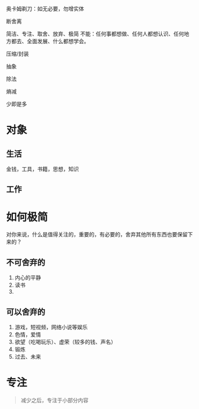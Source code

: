 奥卡姆剃刀：如无必要，勿增实体

断舍离

简洁、专注、取舍、放弃、极简
	不能：任何事都想做、任何人都想认识、任何地方都去、全面发展、什么都想学会。

压缩/封装

抽象

除法

熵减

少即是多

# 对象
## 生活
金钱，工具，书籍，思想，知识

## 工作

# 如何极简
对你来说，什么是值得关注的，重要的，有必要的，舍弃其他所有东西也要保留下来的？
## 不可舍弃的
1. 内心的平静
2. 读书
3. 
## 可以舍弃的
1. 游戏，短视频，网络小说等娱乐
2. 色情，爱情
3. 欲望（吃喝玩乐）、虚荣（较多的钱、声名）
4. 锻炼
5. 过去、未来
# 专注
> 减少之后，专注于小部分内容


